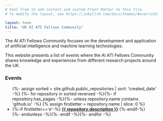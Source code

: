 ```yaml
---
# Feel free to add content and custom Front Matter to this file.
# To modify the layout, see https://jekyllrb.com/docs/themes/#overriding-theme-defaults

layout: home
title: "UK AI ATI Fellows Community"
---
```


<p>The AI ATI Fellows Community focuses on the development and application of artificial intelligence and machine learning technologies.</p>

<p>This website presents a list of events where the AI ATI Fellows Community shares knowledge and experiences from different research projects around the UK.</p>

<h3>Events</h3>

<ul class="events-list">
{%- assign sorted = site.github.public_repositories | sort: 'created_date' -%}
{%- for repository in sorted reversed -%}{%- if repository.has_pages -%}{%- unless repository.name contains 'github.io' -%}
  {% assign firstletter = repository.name | slice: 0 %}
  <li>
    {%-if firstletter=='e'-%}
    <a href="{{ repository.name | prepend: "https://cabrerac.github.io/" }}"><b>{{ repository.description }}</b></a>
    {%-endif-%}
  </li>
  {%- endunless -%}{%- endif -%}{%- endfor -%}
</ul>


